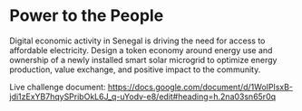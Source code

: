 # Power to the People

Digital economic activity in Senegal is driving the need for access to affordable electricity. Design a token economy around energy use and ownership of a newly installed smart solar microgrid to optimize energy production, value exchange, and positive impact to the community.

Live challenge document: 
https://docs.google.com/document/d/1WoIPlsxB-jdi1zExYB7hqySPribOkL6J_q-uYodv-e8/edit#heading=h.2na03sn65r0q
